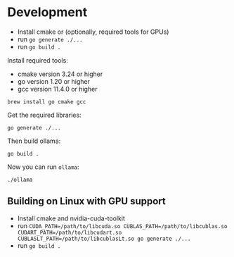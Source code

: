 # Development

- Install cmake or (optionally, required tools for GPUs)
- run `go generate ./...`
- run `go build .`

Install required tools:

- cmake version 3.24 or higher
- go version 1.20 or higher
- gcc version 11.4.0 or higher

```
brew install go cmake gcc
```

Get the required libraries:

```
go generate ./...
```

Then build ollama:

```
go build .
```

Now you can run `ollama`:

```
./ollama
```

## Building on Linux with GPU support

- Install cmake and nvidia-cuda-toolkit
- run `CUDA_PATH=/path/to/libcuda.so CUBLAS_PATH=/path/to/libcublas.so CUDART_PATH=/path/to/libcudart.so CUBLASLT_PATH=/path/to/libcublasLt.so go generate ./...`
- run `go build .`
